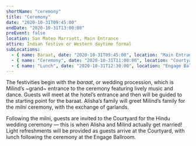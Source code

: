 ```yaml
---
shortName: "ceremony"
title: "Ceremony"
date: "2020-10-31T09:45:00"
endDate: "2020-10-31T13:00:00"
preEvent: false
location: San Mateo Marriott, Main Entrance
attire: Indian festive or Western daytime formal
subLocations:
  - { name: Baraat, date: "2020-10-31T09:45:00", location: "Main Entrance" }
  - { name: "Ceremony", date: "2020-10-31T11:00:00", location: "Courtyard" }
  - { name: "Lunch", date: "2020-10-31T12:30:00", location: "Engage Ballroom" }
---
```


The festivities begin with the _baraat_, or wedding procession, which is Milind’s ~grand~ entrance to the ceremony featuring lively music and dance. Guests will meet at the hotel’s entrance and then will be guided to the starting point for the baraat. Alisha’s family will greet Milind’s family for the _milni_ ceremony, with the exchange of garlands.

Following the milni, guests are invited to the Courtyard for the Hindu wedding ceremony &mdash; this is when Alisha and Milind actually get married! Light refreshments will be provided as guests arrive at the Courtyard, with lunch following the ceremony at the Engage Ballroom.

